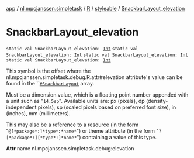 [app](../../../index.md) / [nl.mpcjanssen.simpletask](../../index.md) / [R](../index.md) / [styleable](index.md) / [SnackbarLayout_elevation](.)

# SnackbarLayout_elevation

`static val SnackbarLayout_elevation: `[`Int`](https://kotlinlang.org/api/latest/jvm/stdlib/kotlin/-int/index.html)
`static val SnackbarLayout_elevation: `[`Int`](https://kotlinlang.org/api/latest/jvm/stdlib/kotlin/-int/index.html)
`static val SnackbarLayout_elevation: `[`Int`](https://kotlinlang.org/api/latest/jvm/stdlib/kotlin/-int/index.html)
`static val SnackbarLayout_elevation: `[`Int`](https://kotlinlang.org/api/latest/jvm/stdlib/kotlin/-int/index.html)

This symbol is the offset where the nl.mpcjanssen.simpletask.debug.R.attr#elevation attribute's value can be found in the ``[`#SnackbarLayout`](-snackbar-layout.md) array.

Must be a dimension value, which is a floating point number appended with a unit such as "`14.5sp`". Available units are: px (pixels), dp (density-independent pixels), sp (scaled pixels based on preferred font size), in (inches), mm (millimeters).

This may also be a reference to a resource (in the form "`@[*package*:]*type*:*name*`") or theme attribute (in the form "`?[*package*:][*type*:]*name*`") containing a value of this type.

**Attr**
name nl.mpcjanssen.simpletask.debug:elevation

